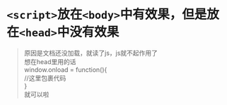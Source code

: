 # `<script>`放在`<body>`中有效果，但是放在`<head>`中没有效果  
>原因是文档还没加载，就读了js，js就不起作用了  
想在head里用的话  
window.onload = function(){  
//这里包裹代码  
}  
就可以啦
